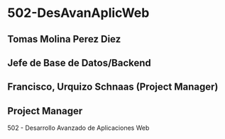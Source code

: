 # 502-DesAvanAplicWeb

## Tomas Molina Perez Diez
## Jefe de Base de Datos/Backend

## Francisco, Urquizo Schnaas (Project Manager)
## Project Manager

502 - Desarrollo Avanzado de Aplicaciones Web
